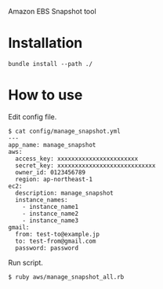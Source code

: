 Amazon EBS Snapshot tool


# Installation

```
bundle install --path ./
```

# How to use

Edit config file.
```
$ cat config/manage_snapshot.yml
---
app_name: manage_snapshot
aws:
  access_key: xxxxxxxxxxxxxxxxxxxxxxx
  secret_key: xxxxxxxxxxxxxxxxxxxxxxxxxxxx
  owner_id: 0123456789
  region: ap-northeast-1
ec2:
  description: manage_snapshot
  instance_names:
    - instance_name1
    - instance_name2
    - instance_name3
gmail:
  from: test-to@example.jp
  to: test-from@gmail.com
  password: password
```

Run script.
```
$ ruby aws/manage_snapshot_all.rb
```
